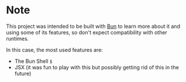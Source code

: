 # Note
This project was intended to be built with [Bun](https://bun.sh/) to learn more about it and using some of its features, so don't expect compatibility with other runtimes.

In this case, the most used features are: 

 - The Bun Shell `$`
 - JSX (it was fun to play with this but possibly getting rid of this in the future)
